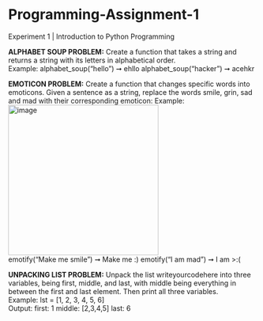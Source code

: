 # Programming-Assignment-1

Experiment 1 | Introduction to Python Programming

**ALPHABET SOUP PROBLEM:** Create a function that takes a string and returns a string with its letters
in alphabetical order. <br/>
Example: alphabet_soup(“hello”) ➞ ehllo
alphabet_soup(“hacker”) ➞ acehkr

**EMOTICON PROBLEM:** Create a function that changes specific words into emoticons. Given a sentence
as a string, replace the words smile, grin, sad and mad with their corresponding emoticon:
Example:<br/>
<img width="304" alt="image" src="https://github.com/user-attachments/assets/106c6bfa-0e3f-41d4-a5f6-b8ec9fc45be4"><br/>
emotify(“Make me smile”) ➞ Make me :)
emotify(“I am mad”) ➞ I am >:(

**UNPACKING LIST PROBLEM:** Unpack the list writeyourcodehere into three variables, being first,
middle, and last, with middle being everything in between the first and last element. Then print all three
variables.<br/>
Example: lst = [1, 2, 3, 4, 5, 6]<br/>
Output: first: 1 middle: [2,3,4,5] last: 6
